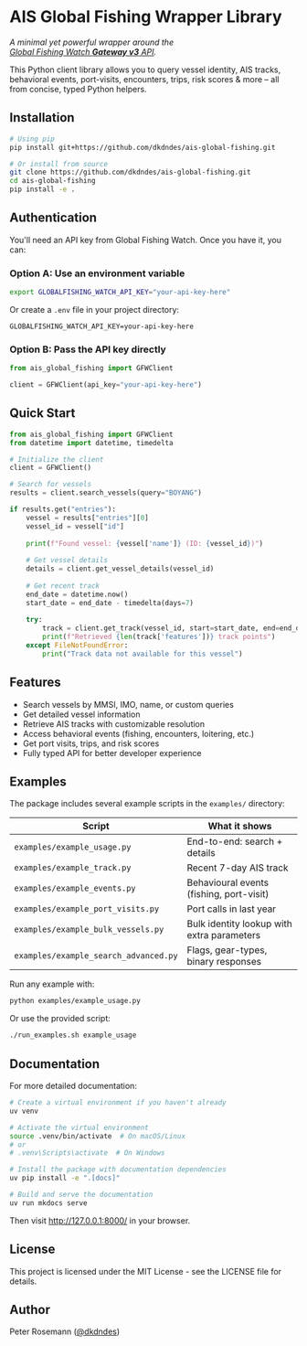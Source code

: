 # AIS Global Fishing Wrapper Library

*A minimal yet powerful wrapper around the  
[Global Fishing Watch **Gateway v3** API](https://docs.globalfishingwatch.org/).*

This Python client library allows you to query vessel identity, AIS
tracks, behavioral events, port-visits, encounters, trips, risk scores & more
– all from concise, typed Python helpers.

## Installation

```bash
# Using pip
pip install git+https://github.com/dkdndes/ais-global-fishing.git

# Or install from source
git clone https://github.com/dkdndes/ais-global-fishing.git
cd ais-global-fishing
pip install -e .
```

## Authentication

You'll need an API key from Global Fishing Watch. Once you have it, you can:

### Option A: Use an environment variable

```bash
export GLOBALFISHING_WATCH_API_KEY="your-api-key-here"
```

Or create a `.env` file in your project directory:

```
GLOBALFISHING_WATCH_API_KEY=your-api-key-here
```

### Option B: Pass the API key directly

```python
from ais_global_fishing import GFWClient

client = GFWClient(api_key="your-api-key-here")
```

## Quick Start

```python
from ais_global_fishing import GFWClient
from datetime import datetime, timedelta

# Initialize the client
client = GFWClient()

# Search for vessels
results = client.search_vessels(query="BOYANG")

if results.get("entries"):
    vessel = results["entries"][0]
    vessel_id = vessel["id"]
    
    print(f"Found vessel: {vessel['name']} (ID: {vessel_id})")
    
    # Get vessel details
    details = client.get_vessel_details(vessel_id)
    
    # Get recent track
    end_date = datetime.now()
    start_date = end_date - timedelta(days=7)
    
    try:
        track = client.get_track(vessel_id, start=start_date, end=end_date)
        print(f"Retrieved {len(track['features'])} track points")
    except FileNotFoundError:
        print("Track data not available for this vessel")
```

## Features

- Search vessels by MMSI, IMO, name, or custom queries
- Get detailed vessel information
- Retrieve AIS tracks with customizable resolution
- Access behavioral events (fishing, encounters, loitering, etc.)
- Get port visits, trips, and risk scores
- Fully typed API for better developer experience

## Examples

The package includes several example scripts in the `examples/` directory:

| Script                                   | What it shows                               |
| ---------------------------------------- | ------------------------------------------- |
| `examples/example_usage.py`              | End-to-end: search + details                |
| `examples/example_track.py`              | Recent 7-day AIS track                      |
| `examples/example_events.py`             | Behavioural events (fishing, port-visit)    |
| `examples/example_port_visits.py`        | Port calls in last year                     |
| `examples/example_bulk_vessels.py`       | Bulk identity lookup with extra parameters  |
| `examples/example_search_advanced.py`    | Flags, gear-types, binary responses         |

Run any example with:

```bash
python examples/example_usage.py
```

Or use the provided script:

```bash
./run_examples.sh example_usage
```

## Documentation

For more detailed documentation:

```bash
# Create a virtual environment if you haven't already
uv venv

# Activate the virtual environment
source .venv/bin/activate  # On macOS/Linux
# or
# .venv\Scripts\activate  # On Windows

# Install the package with documentation dependencies
uv pip install -e ".[docs]"

# Build and serve the documentation
uv run mkdocs serve
```

Then visit http://127.0.0.1:8000/ in your browser.

## License

This project is licensed under the MIT License - see the LICENSE file for details.

## Author

Peter Rosemann ([@dkdndes](https://github.com/dkdndes))

